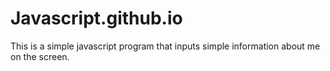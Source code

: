 # Javascript.github.io
This is a simple javascript program that inputs simple information about me on the screen.
 
